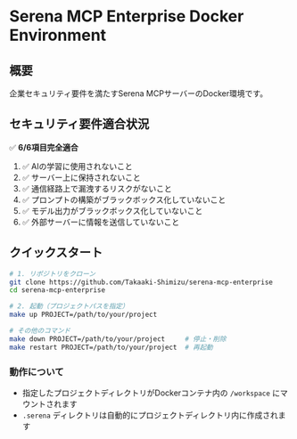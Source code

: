 # Serena MCP Enterprise Docker Environment

## 概要

企業セキュリティ要件を満たすSerena MCPサーバーのDocker環境です。

## セキュリティ要件適合状況

✅ **6/6項目完全適合**

1. ✅ AIの学習に使用されないこと
2. ✅ サーバー上に保持されないこと  
3. ✅ 通信経路上で漏洩するリスクがないこと
4. ✅ プロンプトの構築がブラックボックス化していないこと
5. ✅ モデル出力がブラックボックス化していないこと
6. ✅ 外部サーバーに情報を送信していないこと

## クイックスタート

```bash
# 1. リポジトリをクローン
git clone https://github.com/Takaaki-Shimizu/serena-mcp-enterprise
cd serena-mcp-enterprise

# 2. 起動（プロジェクトパスを指定）
make up PROJECT=/path/to/your/project

# その他のコマンド
make down PROJECT=/path/to/your/project     # 停止・削除
make restart PROJECT=/path/to/your/project  # 再起動
```

### 動作について

- 指定したプロジェクトディレクトリがDockerコンテナ内の `/workspace` にマウントされます
- `.serena` ディレクトリは自動的にプロジェクトディレクトリ内に作成されます